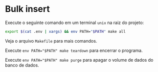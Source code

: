 # Bulk insert

Execute o seguinte comando em um terminal `unix` na raiz do projeto:

```bash
export $(cat .env | xargs) && env PATH="$PATH" make all
```

Veja o arquivo `Makefile` para mais comandos.

Execute `env PATH="$PATH" make teardown` para encerrar o programa.

Execute `env PATH="$PATH" make purge` para apagar o volume de dados do banco de dados.
